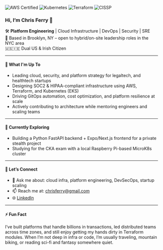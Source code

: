 <!-- my-badges start -->
![AWS Certified](https://img.shields.io/badge/AWS-Expert-informational)
![Kubernetes](https://img.shields.io/badge/Kubernetes-EKS-blue)
![Terraform](https://img.shields.io/badge/Terraform-IaC-7B42BC)
![CISSP](https://img.shields.io/badge/CISSP-Certified-brightgreen)
<!-- my-badges end -->

### Hi, I’m Chris Ferry 👋

🛠️ **Platform Engineering** | Cloud Infrastructure | DevOps | Security | SRE  
📍 Based in Brooklyn, NY – open to hybrid/on-site leadership roles in the NYC area  
🇺🇸🇮🇪 Dual US & Irish Citizen  

---

#### 🚀 What I'm Up To

- Leading cloud, security, and platform strategy for legaltech, and healthtech startups  
- Designing SOC2 & HIPAA-compliant infrastructure using AWS, Terraform, and Kubernetes (EKS)  
- Driving GitOps automation, cost optimization, and platform resilience at scale  
- Actively contributing to architecture while mentoring engineers and scaling teams  

---

#### 🧠 Currently Exploring

- Building a Python FastAPI backend + Expo/Next.js frontend for a private stealth project  
- Studying for the CKA exam with a local Raspberry Pi-based MicroK8s cluster  

---

#### 👋 Let’s Connect

- 💬 Ask me about: cloud infra, platform engineering, DevSecOps, startup scaling  
- 📫 Reach me at: [chrisferry@gmail.com](mailto:chrisferry@gmail.com)  
- 🌐 [LinkedIn](https://linkedin.com/in/chris-ferry) <!-- | [Website](https://chrisferry.dev) *(placeholder if you have one)*  -->

---

#### ⚡ Fun Fact

I’ve built platforms that handle billions in transactions, led distributed teams across time zones, and still enjoy getting my hands dirty in Terraform modules. When I’m not deep in infra or code, I’m usually traveling, mountain biking, or reading sci-fi and fantasy somewhere quiet.
